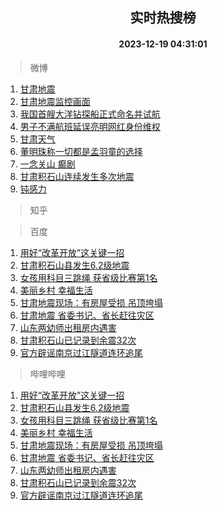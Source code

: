 <div align="center"><h2>实时热搜榜</h2><h4>2023-12-19 04:31:01</h4></div>

> 微博  

1. [甘肃地震](https://s.weibo.com/weibo?q=%E7%94%98%E8%82%83%E5%9C%B0%E9%9C%87&t=31&band_rank=1&Refer=top)<br />
2. [甘肃地震监控画面](https://s.weibo.com/weibo?q=%23%E7%94%98%E8%82%83%E5%9C%B0%E9%9C%87%E7%9B%91%E6%8E%A7%E7%94%BB%E9%9D%A2%23&t=31&band_rank=2&Refer=top)<br />
3. [我国首艘大洋钻探船正式命名并试航](https://s.weibo.com/weibo?q=%23%E6%88%91%E5%9B%BD%E9%A6%96%E8%89%98%E5%A4%A7%E6%B4%8B%E9%92%BB%E6%8E%A2%E8%88%B9%E6%AD%A3%E5%BC%8F%E5%91%BD%E5%90%8D%E5%B9%B6%E8%AF%95%E8%88%AA%23&t=31&band_rank=3&Refer=top)<br />
4. [男子不满航班延误亮明网红身份维权](https://s.weibo.com/weibo?q=%23%E7%94%B7%E5%AD%90%E4%B8%8D%E6%BB%A1%E8%88%AA%E7%8F%AD%E5%BB%B6%E8%AF%AF%E4%BA%AE%E6%98%8E%E7%BD%91%E7%BA%A2%E8%BA%AB%E4%BB%BD%E7%BB%B4%E6%9D%83%23&t=31&band_rank=4&Refer=top)<br />
5. [甘肃天气](https://s.weibo.com/weibo?q=%E7%94%98%E8%82%83%E5%A4%A9%E6%B0%94&t=31&band_rank=5&Refer=top)<br />
6. [董明珠称一切都是孟羽童的选择](https://s.weibo.com/weibo?q=%23%E8%91%A3%E6%98%8E%E7%8F%A0%E7%A7%B0%E4%B8%80%E5%88%87%E9%83%BD%E6%98%AF%E5%AD%9F%E7%BE%BD%E7%AB%A5%E7%9A%84%E9%80%89%E6%8B%A9%23&t=31&band_rank=6&Refer=top)<br />
7. [一念关山 癫剧](https://s.weibo.com/weibo?q=%E4%B8%80%E5%BF%B5%E5%85%B3%E5%B1%B1%20%E7%99%AB%E5%89%A7&t=31&band_rank=7&Refer=top)<br />
8. [甘肃积石山连续发生多次地震](https://s.weibo.com/weibo?q=%23%E7%94%98%E8%82%83%E7%A7%AF%E7%9F%B3%E5%B1%B1%E8%BF%9E%E7%BB%AD%E5%8F%91%E7%94%9F%E5%A4%9A%E6%AC%A1%E5%9C%B0%E9%9C%87%23&t=31&band_rank=8&Refer=top)<br />
9. [钝感力](https://s.weibo.com/weibo?q=%E9%92%9D%E6%84%9F%E5%8A%9B&t=31&band_rank=9&Refer=top)<br />

> 知乎  


> 百度  

1. [用好“改革开放”这关键一招](https://www.baidu.com/s?wd=%E7%94%A8%E5%A5%BD%E2%80%9C%E6%94%B9%E9%9D%A9%E5%BC%80%E6%94%BE%E2%80%9D%E8%BF%99%E5%85%B3%E9%94%AE%E4%B8%80%E6%8B%9B&sa=fyb_news&rsv_dl=fyb_news)<br />
2. [甘肃积石山县发生6.2级地震](https://www.baidu.com/s?wd=%E7%94%98%E8%82%83%E7%A7%AF%E7%9F%B3%E5%B1%B1%E5%8E%BF%E5%8F%91%E7%94%9F6.2%E7%BA%A7%E5%9C%B0%E9%9C%87&sa=fyb_news&rsv_dl=fyb_news)<br />
3. [女孩用科目三跳绳 获省级比赛第1名](https://www.baidu.com/s?wd=%E5%A5%B3%E5%AD%A9%E7%94%A8%E7%A7%91%E7%9B%AE%E4%B8%89%E8%B7%B3%E7%BB%B3+%E8%8E%B7%E7%9C%81%E7%BA%A7%E6%AF%94%E8%B5%9B%E7%AC%AC1%E5%90%8D&sa=fyb_news&rsv_dl=fyb_news)<br />
4. [美丽乡村 幸福生活](https://www.baidu.com/s?wd=%E7%BE%8E%E4%B8%BD%E4%B9%A1%E6%9D%91+%E5%B9%B8%E7%A6%8F%E7%94%9F%E6%B4%BB&sa=fyb_news&rsv_dl=fyb_news)<br />
5. [甘肃地震现场：有房屋受损 吊顶垮塌](https://www.baidu.com/s?wd=%E7%94%98%E8%82%83%E5%9C%B0%E9%9C%87%E7%8E%B0%E5%9C%BA%EF%BC%9A%E6%9C%89%E6%88%BF%E5%B1%8B%E5%8F%97%E6%8D%9F+%E5%90%8A%E9%A1%B6%E5%9E%AE%E5%A1%8C&sa=fyb_news&rsv_dl=fyb_news)<br />
6. [甘肃地震 省委书记、省长赶往灾区](https://www.baidu.com/s?wd=%E7%94%98%E8%82%83%E5%9C%B0%E9%9C%87+%E7%9C%81%E5%A7%94%E4%B9%A6%E8%AE%B0%E3%80%81%E7%9C%81%E9%95%BF%E8%B5%B6%E5%BE%80%E7%81%BE%E5%8C%BA&sa=fyb_news&rsv_dl=fyb_news)<br />
7. [山东两幼师出租房内遇害](https://www.baidu.com/s?wd=%E5%B1%B1%E4%B8%9C%E4%B8%A4%E5%B9%BC%E5%B8%88%E5%87%BA%E7%A7%9F%E6%88%BF%E5%86%85%E9%81%87%E5%AE%B3&sa=fyb_news&rsv_dl=fyb_news)<br />
8. [甘肃积石山已记录到余震32次](https://www.baidu.com/s?wd=%E7%94%98%E8%82%83%E7%A7%AF%E7%9F%B3%E5%B1%B1%E5%B7%B2%E8%AE%B0%E5%BD%95%E5%88%B0%E4%BD%99%E9%9C%8732%E6%AC%A1&sa=fyb_news&rsv_dl=fyb_news)<br />
9. [官方辟谣南京过江隧道连环追尾](https://www.baidu.com/s?wd=%E5%AE%98%E6%96%B9%E8%BE%9F%E8%B0%A3%E5%8D%97%E4%BA%AC%E8%BF%87%E6%B1%9F%E9%9A%A7%E9%81%93%E8%BF%9E%E7%8E%AF%E8%BF%BD%E5%B0%BE&sa=fyb_news&rsv_dl=fyb_news)<br />

> 哔哩哔哩  

1. [用好“改革开放”这关键一招](https://www.baidu.com/s?wd=%E7%94%A8%E5%A5%BD%E2%80%9C%E6%94%B9%E9%9D%A9%E5%BC%80%E6%94%BE%E2%80%9D%E8%BF%99%E5%85%B3%E9%94%AE%E4%B8%80%E6%8B%9B&sa=fyb_news&rsv_dl=fyb_news)<br />
2. [甘肃积石山县发生6.2级地震](https://www.baidu.com/s?wd=%E7%94%98%E8%82%83%E7%A7%AF%E7%9F%B3%E5%B1%B1%E5%8E%BF%E5%8F%91%E7%94%9F6.2%E7%BA%A7%E5%9C%B0%E9%9C%87&sa=fyb_news&rsv_dl=fyb_news)<br />
3. [女孩用科目三跳绳 获省级比赛第1名](https://www.baidu.com/s?wd=%E5%A5%B3%E5%AD%A9%E7%94%A8%E7%A7%91%E7%9B%AE%E4%B8%89%E8%B7%B3%E7%BB%B3+%E8%8E%B7%E7%9C%81%E7%BA%A7%E6%AF%94%E8%B5%9B%E7%AC%AC1%E5%90%8D&sa=fyb_news&rsv_dl=fyb_news)<br />
4. [美丽乡村 幸福生活](https://www.baidu.com/s?wd=%E7%BE%8E%E4%B8%BD%E4%B9%A1%E6%9D%91+%E5%B9%B8%E7%A6%8F%E7%94%9F%E6%B4%BB&sa=fyb_news&rsv_dl=fyb_news)<br />
5. [甘肃地震现场：有房屋受损 吊顶垮塌](https://www.baidu.com/s?wd=%E7%94%98%E8%82%83%E5%9C%B0%E9%9C%87%E7%8E%B0%E5%9C%BA%EF%BC%9A%E6%9C%89%E6%88%BF%E5%B1%8B%E5%8F%97%E6%8D%9F+%E5%90%8A%E9%A1%B6%E5%9E%AE%E5%A1%8C&sa=fyb_news&rsv_dl=fyb_news)<br />
6. [甘肃地震 省委书记、省长赶往灾区](https://www.baidu.com/s?wd=%E7%94%98%E8%82%83%E5%9C%B0%E9%9C%87+%E7%9C%81%E5%A7%94%E4%B9%A6%E8%AE%B0%E3%80%81%E7%9C%81%E9%95%BF%E8%B5%B6%E5%BE%80%E7%81%BE%E5%8C%BA&sa=fyb_news&rsv_dl=fyb_news)<br />
7. [山东两幼师出租房内遇害](https://www.baidu.com/s?wd=%E5%B1%B1%E4%B8%9C%E4%B8%A4%E5%B9%BC%E5%B8%88%E5%87%BA%E7%A7%9F%E6%88%BF%E5%86%85%E9%81%87%E5%AE%B3&sa=fyb_news&rsv_dl=fyb_news)<br />
8. [甘肃积石山已记录到余震32次](https://www.baidu.com/s?wd=%E7%94%98%E8%82%83%E7%A7%AF%E7%9F%B3%E5%B1%B1%E5%B7%B2%E8%AE%B0%E5%BD%95%E5%88%B0%E4%BD%99%E9%9C%8732%E6%AC%A1&sa=fyb_news&rsv_dl=fyb_news)<br />
9. [官方辟谣南京过江隧道连环追尾](https://www.baidu.com/s?wd=%E5%AE%98%E6%96%B9%E8%BE%9F%E8%B0%A3%E5%8D%97%E4%BA%AC%E8%BF%87%E6%B1%9F%E9%9A%A7%E9%81%93%E8%BF%9E%E7%8E%AF%E8%BF%BD%E5%B0%BE&sa=fyb_news&rsv_dl=fyb_news)<br />
